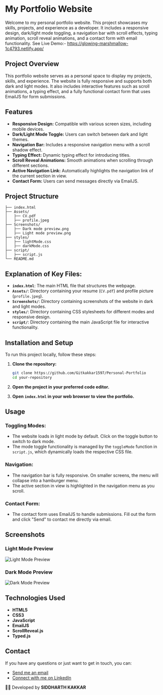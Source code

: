 # **My Portfolio Website**

Welcome to my personal portfolio website. This project showcases my skills, projects, and experience as a developer. It includes a responsive design, dark/light mode toggling, a navigation bar with scroll effects, typing animation, scroll reveal animations, and a contact form with email functionality.
See Live Demo:- https://glowing-marshmallow-1c4793.netlify.app/

## **Project Overview**
This portfolio website serves as a personal space to display my projects, skills, and experience. The website is fully responsive and supports both dark and light modes. It also includes interactive features such as scroll animations, a typing effect, and a fully functional contact form that uses EmailJS for form submissions.


## **Features**
- **Responsive Design:** Compatible with various screen sizes, including mobile devices.
- **Dark/Light Mode Toggle:** Users can switch between dark and light themes.
- **Navigation Bar:** Includes a responsive navigation menu with a scroll shadow effect.
- **Typing Effect:** Dynamic typing effect for introducing titles.
- **Scroll Reveal Animations:** Smooth animations when scrolling through different sections.
- **Active Navigation Link:** Automatically highlights the navigation link of the current section in view.
- **Contact Form:** Users can send messages directly via EmailJS.

  
## **Project Structure**

```arduino
├── index.html
├── Assets/
│   ├── CV.pdf
│   ├── profile.jpeg
├── Screenshots/
│   ├── Dark mode preview.png
│   ├── Light mode preview.png
├── styles/
│   ├── lightMode.css
│   ├── darkMode.css
├── script/
│   ├── script.js
└── README.md
```


## **Explanation of Key Files:**
- **`index.html`**: The main HTML file that structures the webpage.
- **`Assets/`**: Directory containing your resume (`CV.pdf`) and profile picture (`profile.jpeg`).
- **`Screenshots/`**: Directory containing screenshots of the website in dark and light modes.
- **`styles/`**: Directory containing CSS stylesheets for different modes and responsive design.
- **`script/`**: Directory containing the main JavaScript file for interactive functionality.


## **Installation and Setup**
To run this project locally, follow these steps:

1. **Clone the repository:**
    ```bash
    git clone https://github.com/Gitkakkar1597/Personal-Portfolio
    cd your-repository
    ```

2. **Open the project in your preferred code editor.**

3. **Open `index.html` in your web browser to view the portfolio.**


## **Usage**
### **Toggling Modes:**
- The website loads in light mode by default. Click on the toggle button to switch to dark mode.
- The mode toggle functionality is managed by the `toggleMode` function in `script.js`, which dynamically loads the respective CSS file.

### **Navigation:**
- The navigation bar is fully responsive. On smaller screens, the menu will collapse into a hamburger menu.
- The active section in view is highlighted in the navigation menu as you scroll.

### **Contact Form:**
- The contact form uses EmailJS to handle submissions. Fill out the form and click "Send" to contact me directly via email.


## **Screenshots**

### **Light Mode Preview**
![Light Mode Preview](Screenshots/Light%20mode%20preview.png)

### **Dark Mode Preview**
![Dark Mode Preview](Screenshots/Dark%20mode%20preview.png)


## **Technologies Used**
- **HTML5**
- **CSS3**
- **JavaScript**
- **EmailJS**
- **ScrollReveal.js**
- **Typed.js**


## Contact

If you have any questions or just want to get in touch, you can:

- [Send me an email](mailto:siddharthkakkar1414@gmail.com)
- [Connect with me on LinkedIn](https://www.linkedin.com/in/siddharth-kakkar/)

👨‍💻 Developed by **SIDDHARTH KAKKAR**

